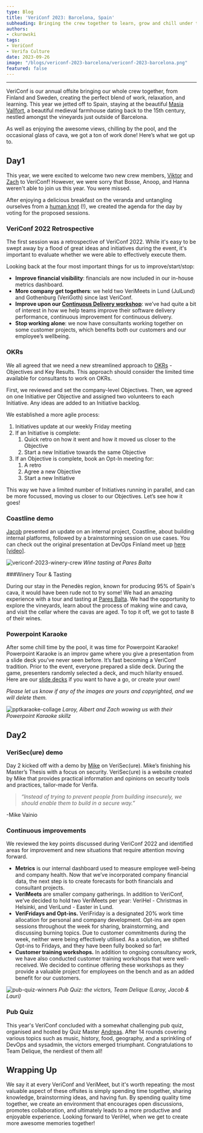 ```yaml
---
type: Blog
title: 'VeriConf 2023: Barcelona, Spain'
subheading: Bringing the crew together to learn, grow and chill under the sun at VeriConf, our annual offsite!
authors:
- ckurowski
tags:
- VeriConf
- Verifa Culture
date: 2023-09-26
image: "/blogs/vericonf-2023-barcelona/vericonf-2023-barcelona.png"
featured: false
---
```


<script>
    import Admonition from '$lib/posts/admonition.svelte'
</script>

---

VeriConf is our annual offsite bringing our whole crew together, from Finland and Sweden, creating the perfect blend of work, relaxation, and learning. This year we jetted off to Spain, staying at the beautiful [Masia Vallfort](https://vallfort.com/en/), a beautiful medieval farmhouse dating back to the 15th century, nestled amongst the vineyards just outside of Barcelona.

As well as enjoying the awesome views, chilling by the pool, and the occasional glass of cava, we got a ton of work done! Here’s what we got up to.

## Day1

This year, we were excited to welcome two new crew members, [Viktor](https://verifa.io/crew/valtintas/) and [Zach](https://verifa.io/crew/zlaster/) to VeriConf! However, we were sorry that Bosse, Anoop, and Hanna weren't able to join us this year. You were missed.

After enjoying a delicious breakfast on the veranda and untangling ourselves from a [human knot](https://en.wikipedia.org/wiki/Human_knot) (!), we created the agenda for the day by voting for the proposed sessions.

### VeriConf 2022 Retrospective

The first session was a retrospective of VeriConf 2022. While it's easy to be swept away by a flood of great ideas and initiatives during the event, it's important to evaluate whether we were able to effectively execute them.

Looking back at the four most important things for us to improve/start/stop:

- **Improve financial visibility**: financials are now included in our in-house metrics dashboard.
- **More company get togethers**: we held two VeriMeets in Lund (JulLund) and Gothenburg (VeriGoth) since last VeriConf.
- **Improve upon our [Continuous Delivery workshop](https://verifa.io/work/continuous-delivery-workshop/)**: we’ve had quite a bit of interest in how we help teams improve their software delivery performance, continuous improvement for continuous delivery.
- **Stop working alone**: we now have consultants working together on some customer projects, which benefits both our customers and our employee’s wellbeing.

### OKRs

We all agreed that we need a new streamlined approach to [OKRs](https://en.wikipedia.org/wiki/Objectives_and_key_results) - Objectives and Key Results. This approach should consider the limited time available for consultants to work on OKRs.

First, we reviewed and set the company-level Objectives. Then, we agreed on one Initiative per Objective and assigned two volunteers to each Initiative. Any ideas are added to an Initiative backlog.

We established a more agile process:

1. Initiatives update at our weekly Friday meeting
2. If an Initiative is complete:
    1. Quick retro on how it went and how it moved us closer to the Objective
    2. Start a new Initiative towards the same Objective
3. If an Objective is complete, book an Opt-In meeting for:
    1. A retro
    2. Agree a new Objective
    3. Start a new Initiative

This way we have a limited number of Initiatives running in parallel, and can be more focussed, moving us closer to our Objectives. Let’s see how it goes!

### Coastline demo

[Jacob](https://verifa.io/crew/jlarfors/) presented an update on an internal project, Coastline, about building internal platforms, followed by a brainstorming session on use cases. You can check out the original presentation at DevOps Finland meet up [here [video]](https://youtu.be/U1z4feTaS5c?t=6491).

![vericonf-2023-winery-crew](/blogs/vericonf-2023-barcelona/vericonf-2023-winery-crew.jpg)
*Wine tasting at Pares Balta*

###Winery Tour & Tasting

During our stay in the Penedès region, known for producing 95% of Spain's cava, it would have been rude not to try some! We had an amazing experience with a tour and tasting at [Pares Balta](https://paresbalta.com/en/). We had the opportunity to explore the vineyards, learn about the process of making wine and cava, and visit the cellar where the cavas are aged. To top it off, we got to taste 8 of their wines.

### Powerpoint Karaoke

After some chill time by the pool, it was time for Powerpoint Karaoke! Powerpoint Karaoke is an improv game where you give a presentation from a slide deck you’ve never seen before. It’s fast becoming a VeriConf tradition. Prior to the event, everyone prepared a slide deck. During the game, presenters randomly selected a deck, and much hilarity ensued. Here are our [slide decks](https://drive.google.com/drive/folders/1kX3hASbEN_d0k3FHmhizEMh0jCOdgN4G?usp=sharing) if you want to have a go, or create your own!

*Please let us know if any of the images are yours and copyrighted, and we will delete them.*

![pptkaraoke-collage](/blogs/vericonf-2023-barcelona/pptkaraoke-collage.jpg)
*Laroy, Albert and Zach wowing us with their Powerpoint Karaoke skillz*

## Day2

### VeriSec(ure) demo

Day 2 kicked off with a demo by [Mike](https://verifa.io/crew/mvainio/) on VeriSec(ure). Mike’s finishing his Master’s Thesis with a focus on security. VeriSec(ure) is a website created by Mike that provides practical information and opinions on security tools and practices, tailor-made for Verifa.

> *“Instead of trying to prevent people from building insecurely, we should enable them to build in a secure way.”*

-Mike Vainio
> 

### Continuous improvements

We reviewed the key points discussed during VeriConf 2022 and identified areas for improvement and new situations that require attention moving forward.

- **Metrics** is our internal dashboard used to measure employee well-being and company health. Now that we’ve incorporated company financial data, the next step is to create forecasts for both financials and consultant projects.
- **VeriMeets** are smaller company gatherings. In addition to VeriConf, we’ve decided to hold two VeriMeets per year: VeriHel - Christmas in Helsinki, and VeriLund - Easter in Lund.
- **VeriFridays and Opt-ins.** VeriFriday is a designated 20% work time allocation for personal and company development. Opt-ins are open sessions throughout the week for sharing, brainstorming, and discussing burning topics. Due to customer commitments during the week, neither were being effectively utilised. As a solution, we shifted Opt-ins to Fridays, and they have been fully booked so far!
- **Customer training workshops.** In addition to ongoing consultancy work, we have also conducted customer training workshops that were well-received. We decided to continue offering these workshops as they provide a valuable project for employees on the bench and as an added benefit for our customers.

![pub-quiz-winners](/blogs/vericonf-2023-barcelona/pub-quiz-winners.jpg)
*Pub Quiz: the victors, Team Delique (Laroy, Jacob & Lauri)*

### Pub Quiz

This year's VeriConf concluded with a somewhat challenging pub quiz, organised and hosted by Quiz Master [Andreas](https://verifa.io/crew/alarfors/). After 14 rounds covering various topics such as music, history, food, geography, and a sprinkling of DevOps and sysadmin, the victors emerged triumphant. Congratulations to Team Delique, the nerdiest of them all!

## Wrapping Up

We say it at every VeriConf and VeriMeet, but it's worth repeating: the most valuable aspect of these offsites is simply spending time together, sharing knowledge, brainstorming ideas, and having fun. By spending quality time together, we create an environment that encourages open discussions, promotes collaboration, and ultimately leads to a more productive and enjoyable experience. Looking forward to VeriHel, when we get to create more awesome memories together!